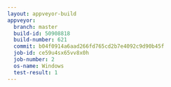 ```yaml
---
layout: appveyor-build
appveyor:
  branch: master
  build-id: 50908818
  build-number: 621
  commit: b04f0914a6aad266fd765cd2b7e4092c9d90b45f
  job-id: ce59u4sx65vv8x0h
  job-number: 2
  os-name: Windows
  test-result: 1
---
```

